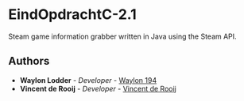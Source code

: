 # EindOpdrachtC-2.1

Steam game information grabber written in Java using the Steam API.

## Authors
* **Waylon Lodder** - *Developer* - [Waylon 194](https://github.com/Waylon194)
* **Vincent de Rooij** - *Developer* - [Vincent de Rooij](https://github.com/vincentderooij)
